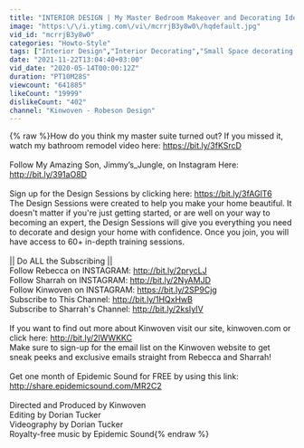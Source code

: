```yaml
---
title: "INTERIOR DESIGN | My Master Bedroom Makeover and Decorating Ideas"
image: "https:\/\/i.ytimg.com\/vi\/mcrrjB3y8w0\/hqdefault.jpg"
vid_id: "mcrrjB3y8w0"
categories: "Howto-Style"
tags: ["Interior Design","Interior Decorating","Small Space decorating Ideas"]
date: "2021-11-22T13:04:40+03:00"
vid_date: "2020-05-14T00:00:12Z"
duration: "PT10M28S"
viewcount: "641885"
likeCount: "19999"
dislikeCount: "402"
channel: "Kinwoven - Robeson Design"
---
```

{% raw %}How do you think my master suite turned out? If you missed it, watch my bathroom remodel video here: <a rel="nofollow" target="blank" href="https://bit.ly/3fKSrcD">https://bit.ly/3fKSrcD</a><br /><br />Follow My Amazing Son, Jimmy’s_Jungle, on Instagram Here: <a rel="nofollow" target="blank" href="http://bit.ly/391aO8D">http://bit.ly/391aO8D</a><br /><br />Sign up for the Design Sessions by clicking here: <a rel="nofollow" target="blank" href="https://bit.ly/3fAGlT6">https://bit.ly/3fAGlT6</a><br />The Design Sessions were created to help you make your home beautiful. It doesn't matter if you're just getting started, or are well on your way to becoming an expert, the Design Sessions will give you everything you need to decorate and design your home with confidence. Once you join, you will have access to 60+ in-depth training sessions. <br /><br />|| Do ALL the Subscribing ||<br />Follow Rebecca on INSTAGRAM: <a rel="nofollow" target="blank" href="http://bit.ly/2prycLJ">http://bit.ly/2prycLJ</a><br />Follow Sharrah on INSTAGRAM: <a rel="nofollow" target="blank" href="http://bit.ly/2NyAMJD">http://bit.ly/2NyAMJD</a> <br />Follow Kinwoven on INSTAGRAM: <a rel="nofollow" target="blank" href="https://bit.ly/2SP9Cjg">https://bit.ly/2SP9Cjg</a><br />Subscribe to This Channel: <a rel="nofollow" target="blank" href="http://bit.ly/1HQxHwB">http://bit.ly/1HQxHwB</a><br />Subscribe to Sharrah's Channel: <a rel="nofollow" target="blank" href="http://bit.ly/2ksIyIV">http://bit.ly/2ksIyIV</a><br /><br />If you want to find out more about Kinwoven visit our site, kinwoven.com or click here: <a rel="nofollow" target="blank" href="http://bit.ly/2lWWKKC">http://bit.ly/2lWWKKC</a><br />Make sure to sign-up for the email list on the Kinwoven website to get sneak peeks and exclusive emails straight from Rebecca and Sharrah!<br /><br />Get one month of Epidemic Sound for FREE by using this link: <a rel="nofollow" target="blank" href="http://share.epidemicsound.com/MR2C2">http://share.epidemicsound.com/MR2C2</a><br /><br />Directed and Produced by Kinwoven<br />Editing by Dorian Tucker<br />Videography by Dorian Tucker<br />Royalty-free music by Epidemic Sound{% endraw %}
